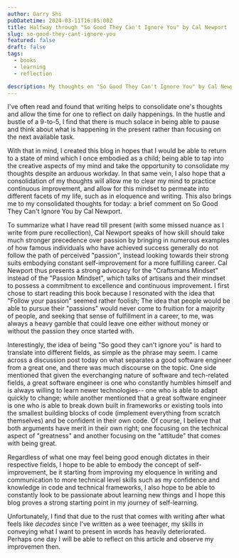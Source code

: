 ```yaml
---
author: Garry Shi
pubDatetime: 2024-03-11T16:05:00Z
title: Halfway through "So Good They Can't Ignore You" by Cal Newport
slug: so-good-they-cant-ignore-you
featured: false
draft: false
tags:
  - books
  - learning
  - reflection

description: My thoughts on "So Good They Can't Ignore You" by Cal Newport with a brief reflection on being good in different fields.
---
```


I've often read and found that writing helps to consolidate one's thoughts and allow the time for one to reflect on daily happenings. In the hustle and bustle of a 9-to-5, I find that there is much solace in being able to pause and think about what is happening in the present rather than focusing on the next available task. 

With that in mind, I created this blog in hopes that I would be able to return to a state of mind which I once embodied as a child; being able to tap into the creative aspects of my mind and take the opportunity to consolidate my thoughts despite an arduous workday. In that same vein, I also hope that a consolidation of my thoughts will allow me to clear my mind to practice continuous improvement, and allow for this mindset to permeate into different facets of my life, such as in eloquence and writing. This also brings me to my consolidated thoughts for today: a brief comment on So Good They Can't Ignore You by Cal Newport.

To summarize what I have read till present (with some missed nuance as I write from pure recollection), Cal Newport speaks of how skill should take much stronger precedence over passion by bringing in numerous examples of how famous individuals who have achieved success generally do not follow the path of perceived "passion", instead looking towards their strong suits embodying constant self-improvement for a more fulfilling career. Cal Newport thus presents a strong advocacy for the "Craftsmans Mindset" instead of the "Passion Mindset", which talks of artisans and their mindset to possess a commitment to excellence and continuous improvement. I first chose to start reading this book because I resonated with the idea that "Follow your passion" seemed rather foolish; The idea that people would be able to pursue their "passions" would never come to fruition for a majority of people, and seeking that sense of fulfillment in a career, to me, was always a heavy gamble that could leave one either without money or without the passion they once started with.

Interestingly, the idea of being "So good they can't ignore you" is hard to translate into different fields, as simple as the phrase may seem. I came across a discussion post today on what separates a good software engineer from a great one, and there was much discourse on the topic. One side mentioned that given the everchanging nature of software and tech-related fields, a great software engineer is one who constantly humbles himself and is always willing to learn newer technologies-- one who is able to adapt quickly to change; while another mentioned that a great software engineer is one who is able to break down built in frameworks or existing tools into the smallest building blocks of code (implement everything from scratch themselves) and be confident in their own code. Of course, I believe that both arguments have merit in their own right; one focusing on the technical aspect of "greatness" and another focusing on the "attitude" that comes with being great. 

Regardless of what one may feel being good enough dictates in their respective fields, I hope to be able to embody the concept of self-improvement, be it starting from improving my eloquence in writing and communication to more technical level skills such as my confidence and knowledge in code and technical frameworks, I also hope to be able to constantly look to be passionate about learning new things and I hope this blog proves a strong starting point in my journey of self-learning.

Unfortunately, I find that due to the rust that comes with writing after what feels like *decades* since I've written as a wee teenager, my skills in conveying what I want to present in words has heavily deteriorated. Perhaps one day I will be able to reflect on this article and observe my improvemen then.
